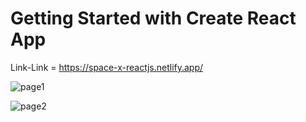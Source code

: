 # Getting Started with Create React App

Link-Link = https://space-x-reactjs.netlify.app/

![page1](https://user-images.githubusercontent.com/74534919/186334108-9dc7a83a-b797-4142-be26-11c919a6d031.png)

![page2](https://user-images.githubusercontent.com/74534919/186334173-1e8e48f5-22c1-48fc-9f8e-d9d3afcf09b7.png)





